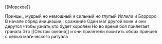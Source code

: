 [[Морское]]


Принцы,, мудрый но немощный и сильный но глупый
Иллили и Борроро
В начале обряд инициации,, сражение
Один маг другой воин и они дерутся чтобы узнать кто будет королём
Но во время боя прилетает граната
Это [[Сёстры океана]] и они прилетели похитить обоих принцев с целью магического ритуала